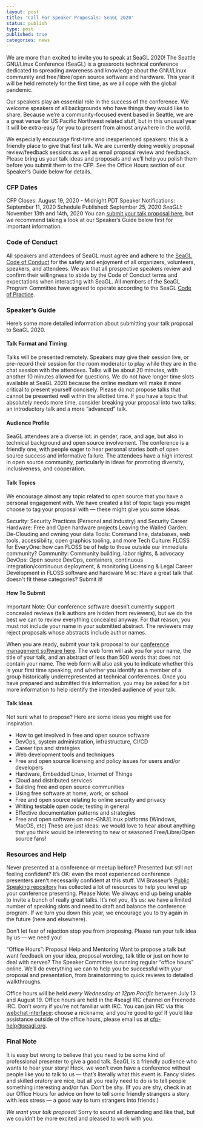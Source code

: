 ```yaml
---
layout: post
title: 'Call For Speaker Proposals: SeaGL 2020'
status: publish
type: post
published: true
categories: news
---
```


We are more than excited to invite you to speak at SeaGL 2020! The Seattle GNU/Linux Conference (SeaGL) is a grassroots technical conference dedicated to spreading awareness and knowledge about the GNU/Linux community and free / libre / open source software and hardware. This year it will be held remotely for the first time, as we all cope with the global pandemic.

Our speakers play an essential role in the success of the conference. We welcome speakers of all backgrounds who have things they would like to share. Because we’re a community-focused event based in Seattle, we are a great venue for US Pacific Northwest related stuff, but in this unusual year it will be extra-easy for you to present from almost anywhere in the world.

We especially encourage first-time and inexperienced speakers: this is a friendly place to give that first talk. We are currently doing weekly proposal review/feedback sessions as well as email proposal review and feedback. Please bring us your talk ideas and proposals and we’ll help you polish them before you submit them to the CFP. See the Office Hours section of our Speaker’s Guide below for details.

### CFP Dates
CFP Closes: August 19, 2020 - Midnight PDT
Speaker Notifications: September 11, 2020
Schedule Published: September 25, 2020
*SeaGL!*: November 13th and 14th, 2020
You can [submit your talk proposal here](https://osem.seagl.org/conferences/seagl2020), but we recommend taking a look at our Speaker’s Guide below first for important information.

### Code of Conduct
All speakers and attendees of SeaGL must agree and adhere to the [SeaGL Code of Conduct](https://seagl.org/code_of_conduct.html) for the safety and enjoyment of all organizers, volunteers, speakers, and attendees. We ask that all prospective speakers review and confirm their willingness to abide by the Code of Conduct terms and expectations when interacting with SeaGL.
All members of the SeaGL Program Committee have agreed to operate according to the SeaGL [Code of Practice](https://seagl.org/news/2020/07/13/code_of_practice.html).


### Speaker’s Guide
Here’s some more detailed information about submitting your talk proposal to SeaGL 2020.

#### Talk Format and Timing
Talks will be presented remotely. Speakers may give their session live, or pre-record their session for the room moderator to play while they are in the chat session with the attendees.
Talks will be about 20 minutes, with another 10 minutes allowed for questions.
We do not have longer time slots available at SeaGL 2020 because the online medium will make it more critical to present yourself concisely. Please do not propose talks that cannot be presented well within the allotted time. If you have a topic that absolutely needs more time, consider breaking your proposal into two talks: an introductory talk and a more “advanced” talk.

#### Audience Profile
SeaGL attendees are a diverse lot: in gender, race, and age, but also in technical background and open source involvement. The conference is a friendly one, with people eager to hear personal stories both of open source success and informative failure. The attendees have a high interest in open source community, particularly in ideas for promoting diversity, inclusiveness, and cooperation.
#### Talk Topics
We encourage almost any topic related to open source that you have a personal engagement with. We have created a list of topic tags you might choose to tag your proposal with — these might give you some ideas.

Security: Security Practices (Personal and Industry) and Security Career
Hardware: Free and Open hardware projects
Leaving the Walled Garden: De-Clouding and owning your data
Tools: Command line, databases, web tools, accessibility, open graphics tooling, and more
Tech Culture: FLOSS for EveryOne: how can FLOSS be of help to those outside our immediate community?
Community: Community building, labor rights, & advocacy
DevOps: Open source DevOps, containers, continuous integration/continuous deployment, & monitoring
Licensing & Legal
Career Development in FLOSS software and hardware
Misc: Have a great talk that doesn't fit these categories? Submit it!

#### How To Submit
Important Note: Our conference software doesn’t currently support concealed reviews (talk authors are hidden from reviewers), but we do the best we can to review everything concealed anyway. For that reason, you must not include your name in your submitted abstract. The reviewers may reject proposals whose abstracts include author names.

When you are ready, submit your talk proposal to our [conference management software here](https://osem.seagl.org/conferences/seagl2020). The web form will ask you for your name, the title of your talk, and an abstract of less than 500 words that does not contain your name. The web form will also ask you to indicate whether this is your first time speaking, and whether you identify as a member of a group historically underrepresented at technical conferences. Once you have prepared and submitted this information, you may be asked for a bit more information to help identify the intended audience of your talk.

#### Talk Ideas
Not sure what to propose? Here are some ideas you might use for inspiration.
* How to get involved in free and open source software
* DevOps, system administration, infrastructure, CI/CD
* Career tips and strategies
* Web development tools and techniques
* Free and open source licensing and policy issues for users and/or developers
* Hardware, Embedded Linux, Internet of Things
* Cloud and distributed services
* Building free and open source communities
* Using free software at home, work, or school
* Free and open source relating to online security and privacy
* Writing testable open code; testing in general
* Effective documentation patterns and strategies
* Free and open software on non-GNU/Linux platforms (Windows, MacOS, etc)
These are just ideas: we would love to hear about anything that you think would be interesting to new or seasoned Free/Libre/Open source fans!

### Resources and Help
Never presented at a conference or meetup before? Presented but still not feeling confident? It’s OK: even the most experienced conference presenters aren’t necessarily confident at this stuff.
VM Brasseur’s [Public Speaking repository](https://github.com/vmbrasseur/Public_Speaking#proposing-talks) has collected a lot of resources to help you level up your conference presenting.
Please Note: We always end up being unable to invite a bunch of really great talks. It’s not you, it’s us: we have a limited number of speaking slots and need to draft and balance the conference program. If we turn you down this year, we encourage you to try again in the future (here and elsewhere).

Don’t let fear of rejection stop you from proposing. Please run your talk idea by us — we need you!

“Office Hours”: Proposal Help and Mentoring
Want to propose a talk but want feedback on your idea, proposal wording, talk title or just on how to deal with nerves? The Speaker Committee is running regular “office hours” online. We’ll do everything we can to help you be successful with your proposal and presentation, from brainstorming to quick reviews to detailed walkthroughs.

Office hours will be held *every Wednesday at 12pm Pacific* between July 13 and August 19.
Office hours are held in the #seagl IRC channel on Freenode IRC. Don’t worry if you’re not familiar with IRC. You can join IRC via this [webchat interface](https://webchat.freenode.net/#seagl): choose a nickname, and you’re good to go!
If you’d like assistance outside of the office hours, please email us at <cfp-help@seagl.org>.

### Final Note
It is easy but wrong to believe that you need to be some kind of professional presenter to give a good talk. SeaGL is a friendly audience who wants to hear your story! Heck, we won’t even have a conference without people like you to talk to us — that’s literally what this event is. Fancy slides and skilled oratory are nice, but all you really need to do is to tell people something interesting and/or fun. Don’t be shy. (If you are shy, check in at our Office Hours for advice on how to tell some friendly strangers a story with less stress — a good way to turn strangers into friends.)

*We want your talk proposal!* Sorry to sound all demanding and like that, but we couldn’t be more excited and pleased to work with you.
